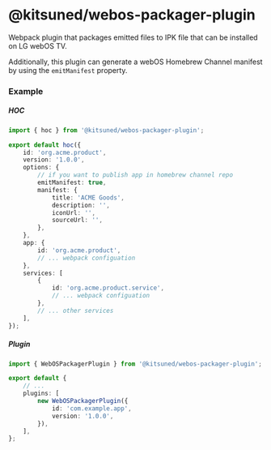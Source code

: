# @kitsuned/webos-packager-plugin

Webpack plugin that packages emitted files to IPK file that can be installed on LG webOS TV.

Additionally, this plugin can generate a webOS Homebrew Channel manifest by using the `emitManifest` property.

### Example

##### HOC

```typescript
import { hoc } from '@kitsuned/webos-packager-plugin';

export default hoc({
	id: 'org.acme.product',
	version: '1.0.0',
	options: {
		// if you want to publish app in homebrew channel repo
		emitManifest: true,
		manifest: {
			title: 'ACME Goods',
			description: '',
			iconUrl: '',
			sourceUrl: '',
		},
	},
	app: {
		id: 'org.acme.product',
		// ... webpack configuation
	},
	services: [
		{
			id: 'org.acme.product.service',
			// ... webpack configuation
		},
		// ... other services
	],
});
```

##### Plugin

```typescript
import { WebOSPackagerPlugin } from '@kitsuned/webos-packager-plugin';

export default {
	// ...
	plugins: [
		new WebOSPackagerPlugin({
			id: 'com.example.app',
			version: '1.0.0',
		}),
	],
};
```
